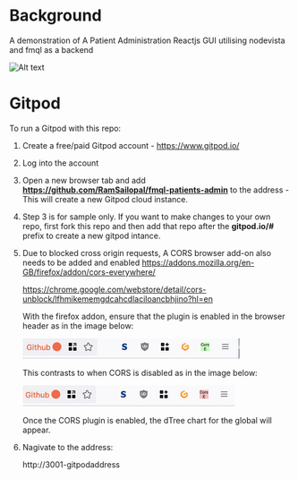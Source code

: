 # Background

A demonstration of A Patient Administration Reactjs GUI utilising nodevista and fmql as a backend

 ![Alt text](patadmin.webp?raw=true?raw=true "Patient Administration")

# Gitpod

To run a Gitpod with this repo:

1) Create a free/paid Gitpod account - https://www.gitpod.io/
2) Log into the account
3) Open a new browser tab and add **https://github.com/RamSailopal/fmql-patients-admin** to the address - This will create a new Gitpod cloud instance.
4) Step 3 is for sample only. If you want to make changes to your own repo, first fork this repo and then add that repo after the **gitpod.io/#** prefix to create a new gitpod intance.
5) Due to blocked cross origin requests, A CORS browser add-on also needs to be added and enabled
   https://addons.mozilla.org/en-GB/firefox/addon/cors-everywhere/
   
   https://chrome.google.com/webstore/detail/cors-unblock/lfhmikememgdcahcdlaciloancbhjino?hl=en
   
   With the firefox addon, ensure that the plugin is enabled in the browser header as in the image below:
   
   ![Alt text](https://github.com/RamSailopal/Fileman-d3/raw/main/corsenabled.png?raw=true?raw=true "CORS enabled")
   
   This contrasts to when CORS is disabled as in the image below:
   
   ![Alt text](https://github.com/RamSailopal/Fileman-d3/raw/main/corsdisabled.png?raw=true?raw=true "CORS disabled") 
   
   Once the CORS plugin is enabled, the dTree chart for the global will appear.
   
 6)  Nagivate to the  address:

     http://3001-gitpodaddress

